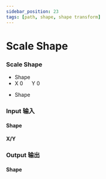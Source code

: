 ```yaml
---
sidebar_position: 23
tags: [path, shape, shape transform]
---
```


# Scale Shape

<div className="patch-container">
    <div className="patch processor">
        <h3>Scale Shape</h3>
        <ul className="inputs">
            <li>Shape</li>
            <li>X <span>0</span> &nbsp;&nbsp;&nbsp;&nbsp; Y <span>0</span></li>
        </ul>
        <ul className="outputs">
            <li>Shape</li>
        </ul>
    </div>
</div>


<div className="port-descriptions">
<div className="inputs">

### Input 输入

#### Shape

#### X/Y


</div>
<div className="outputs">

### Output 输出

#### Shape

</div>
</div>